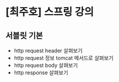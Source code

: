 # [최주호] 스프링 강의

## 서블릿 기본

- http request header 살펴보기
- http request 정보 tomcat 메서드로 살펴보기
- http request body 살펴보기
- http response 살펴보기
